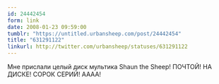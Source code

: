```yaml
---
id: 24442454
form: link
date: 2008-01-23 09:59:00
tumblr: "https://untitled.urbansheep.com/post/24442454"
title: "631291122"
linkurl: http://twitter.com/urbansheep/statuses/631291122
---
```

<p>Мне прислали целый диск мультика Shaun the Sheep! ПОЧТОЙ! НА ДИСКЕ! СОРОК СЕРИЙ! АААА!</p>
